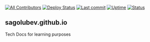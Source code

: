 [![All Contributors](https://img.shields.io/badge/all_contributors-1-orange.svg?style=flat-square)](#)
[![Deploy Status](https://img.shields.io/github/deployments/sagolubev/sagolubev.github.io/github-pages)](#)
[![Last commit](https://img.shields.io/github/last-commit/sagolubev/sagolubev.github.io)](#)
[![Uptime](https://img.shields.io/uptimerobot/ratio/7/m782858042-3d71762d2d4534e733870644)](#)
[![Status](https://img.shields.io/uptimerobot/status/m782858042-3d71762d2d4534e733870644)](#)

## sagolubev.github.io
Tech Docs for learning purposes


